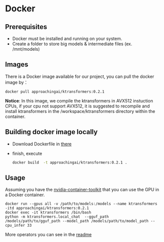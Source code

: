 # Docker

## Prerequisites
* Docker must be installed and running on your system.
* Create a folder to store big models & intermediate files (ex. /mnt/models)

## Images
There is a Docker image available for our project, you can pull the docker image by：
```
docker pull approachingai/ktransformers:0.2.1
```
**Notice**: In this image, we compile the ktransformers in AVX512 instuction CPUs, if your cpu not support AVX512, it is suggested to recompile and install ktransformers in the /workspace/ktransformers directory within the container.

## Building docker image locally
 - Download Dockerfile in [there](../../Dockerfile)

 - finish, execute
   ```bash
   docker build  -t approachingai/ktransformers:0.2.1 .
   ```

## Usage

Assuming you have the [nvidia-container-toolkit](https://github.com/NVIDIA/nvidia-container-toolkit) that you can use the GPU in a Docker container.
```
docker run --gpus all -v /path/to/models:/models --name ktransformers -itd approachingai/ktransformers:0.2.1
docker exec -it ktransformers /bin/bash
python -m ktransformers.local_chat  --gguf_path /models/path/to/gguf_path --model_path /models/path/to/model_path --cpu_infer 33
```

More operators you can see in the [readme](../../README.md)